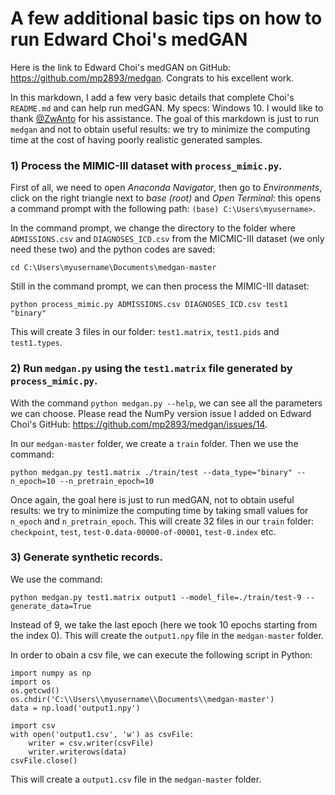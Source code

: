 # A few additional basic tips on how to run Edward Choi's medGAN

Here is the link to Edward Choi's medGAN on GitHub: https://github.com/mp2893/medgan. Congrats to his excellent work.

In this markdown, I add a few very basic details that complete Choi's `README.md` and can help run medGAN. My specs: Windows 10. I would like to thank [@ZwAnto](https://github.com/ZwAnto) for his assistance. The goal of this markdown is just to run `medgan` and not to obtain useful results: we try to minimize the computing time at the cost of having poorly realistic generated samples.

### 1) Process the MIMIC-III dataset with `process_mimic.py`.

First of all, we need to open _Anaconda Navigator_, then go to _Environments_, click on the right triangle next to _base (root)_ and _Open Terminal_: this opens a command prompt with the following path: `(base) C:\Users\myusername>`.

In the command prompt, we change the directory to the folder where `ADMISSIONS.csv` and `DIAGNOSES_ICD.csv` from the MICMIC-III dataset (we only need these two) and the python codes are saved:
```
cd C:\Users\myusername\Documents\medgan-master
```
Still in the command prompt, we can then process the MIMIC-III dataset:
```
python process_mimic.py ADMISSIONS.csv DIAGNOSES_ICD.csv test1 "binary"
```
This will create 3 files in our folder: `test1.matrix`, `test1.pids` and `test1.types`.

### 2) Run `medgan.py` using the `test1.matrix` file generated by `process_mimic.py`.

With the command `python medgan.py --help`, we can see all the parameters we can choose. Please read the NumPy version issue I added on Edward Choi's GitHub: https://github.com/mp2893/medgan/issues/14.

In our `medgan-master` folder, we create a `train` folder. Then we use the command:
```
python medgan.py test1.matrix ./train/test --data_type="binary" --n_epoch=10 --n_pretrain_epoch=10
```
Once again, the goal here is just to run medGAN, not to obtain useful results: we try to minimize the computing time by taking small values for `n_epoch` and `n_pretrain_epoch`.
This will create 32 files in our `train` folder: `checkpoint`, `test`, `test-0.data-00000-of-00001`, `test-0.index` etc.

### 3) Generate synthetic records.

We use the command:
```
python medgan.py test1.matrix output1 --model_file=./train/test-9 --generate_data=True
 ```
Instead of 9, we take the last epoch (here we took 10 epochs starting from the index 0). This will create the `output1.npy` file in the `medgan-master` folder.

In order to obain a csv file, we can execute the following script in Python:
```
import numpy as np
import os
os.getcwd()
os.chdir('C:\\Users\\myusername\\Documents\\medgan-master')
data = np.load('output1.npy')

import csv
with open('output1.csv', 'w') as csvFile:
    writer = csv.writer(csvFile)
    writer.writerows(data)
csvFile.close()
 ```
This will create a `output1.csv` file in the `medgan-master` folder.

